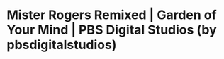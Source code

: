 <!--
id: 35068081441
link: http://tumblr.atmos.org/post/35068081441/mister-rogers-remixed-garden-of-your-mind-pbs
slug: mister-rogers-remixed-garden-of-your-mind-pbs
date: Mon Nov 05 2012 11:07:27 GMT-0800 (PST)
publish: 2012-11-05
tags: 
title: Mister Rogers Remixed | Garden of Your Mind | PBS Digital Studios (by pbsdigitalstudios)
-->


Mister Rogers Remixed | Garden of Your Mind | PBS Digital Studios (by pbsdigitalstudios)
========================================================================================



